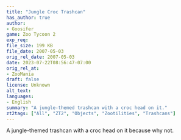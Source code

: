 ```yaml
---
title: "Jungle Croc Trashcan"
has_author: true
author: 
- Goosifer
game: Zoo Tycoon 2
exp_req: 
file_size: 199 KB
file_date: 2007-05-03
orig_rel_date: 2007-05-03
date: 2023-07-22T08:56:47-07:00
orig_rel_at: 
- ZooMania
draft: false
license: Unknown
alt_text: 
languages:
- English
summary: "A jungle-themed trashcan with a croc head on it."
zt2tags: ["All", "ZT2", "Objects", "Zootilities", "Trashcans"]
---
```


A jungle-themed trashcan with a croc head on it because why not.